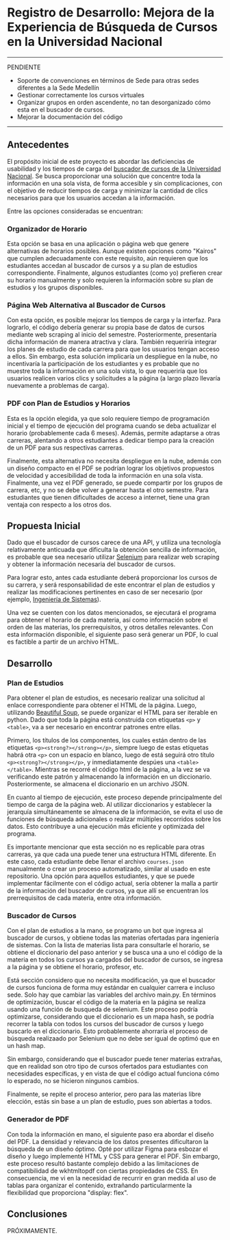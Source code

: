 # Registro de Desarrollo: Mejora de la Experiencia de Búsqueda de Cursos en la Universidad Nacional

----------------------------------------

PENDIENTE

- Soporte de convenciones en términos de Sede para otras sedes diferentes a la Sede Medellín
- Gestionar correctamente los cursos virtuales
- Organizar grupos en orden ascendente, no tan desorganizado cómo esta en el buscador de cursos.
- Mejorar la documentación del código

----------------------------------------

## Antecedentes

El propósito inicial de este proyecto es abordar las deficiencias de usabilidad y los tiempos de carga del [buscador de cursos de la Universidad Nacional](https://sia.unal.edu.co/Catalogo/facespublico/public/servicioPublico.jsf?taskflowId=task-flow-AC_CatalogoAsignaturas). Se busca proporcionar una solución que concentre toda la información en una sola vista, de forma accesible y sin complicaciones, con el objetivo de reducir tiempos de carga y minimizar la cantidad de clics necesarios para que los usuarios accedan a la información.

Entre las opciones consideradas se encuentran:

### Organizador de Horario

Esta opción se basa en una aplicación o página web que genere alternativas de horarios posibles. Aunque existen opciones como "Kairos" que cumplen adecuadamente con este requisito, aún requieren que los estudiantes accedan al buscador de cursos y a su plan de estudios correspondiente. Finalmente, algunos estudiantes (como yo) prefieren crear su horario manualmente y solo requieren la información sobre su plan de estudios y los grupos disponibles.

### Página Web Alternativa al Buscador de Cursos

Con esta opción, es posible mejorar los tiempos de carga y la interfaz. Para lograrlo, el código debería generar su propia base de datos de cursos mediante web scraping al inicio del semestre. Posteriormente, presentaría dicha información de manera atractiva y clara. También requeriría integrar los planes de estudio de cada carrera para que los usuarios tengan acceso a ellos. Sin embargo, esta solución implicaría un despliegue en la nube, no incentivaría la participación de los estudiantes y es probable que no muestre toda la información en una sola vista, lo que requeriría que los usuarios realicen varios clics y solicitudes a la página (a largo plazo llevaría nuevamente a problemas de carga).

### PDF con Plan de Estudios y Horarios

Esta es la opción elegida, ya que solo requiere tiempo de programación inicial y el tiempo de ejecución del programa cuando se deba actualizar el horario (probablemente cada 6 meses). Además, permite adaptarse a otras carreras, alentando a otros estudiantes a dedicar tiempo para la creación de un PDF para sus respectivas carreras.

Finalmente, esta alternativa no necesita despliegue en la nube, además con un diseño compacto en el PDF se podrían lograr los objetivos propuestos de velocidad y accesibilidad de toda la información en una sola vista. Finalmente, una vez el PDF generado, se puede compartir por los grupos de carrera, etc, y no se debe volver a generar hasta el otro semestre. Para estudiantes que tienen dificultades de acceso a internet, tiene una gran ventaja con respecto a los otros dos.

## Propuesta Inicial

Dado que el buscador de cursos carece de una API, y utiliza una tecnología relativamente anticuada que dificulta la obtención sencilla de información, es probable que sea necesario utilizar [Selenium](https://selenium-python.readthedocs.io/index.html) para realizar web scraping y obtener la información necesaria del buscador de cursos.

Para lograr esto, antes cada estudiante deberá proporcionar los cursos de su carrera, y será responsabilidad de este encontrar el plan de estudios y realizar las modificaciones pertinentes en caso de ser necesario (por ejemplo, [Ingeniería de Sistemas](http://www.legal.unal.edu.co/rlunal/home/doc.jsp?d_i=100952)).

Una vez se cuenten con los datos mencionados, se ejecutará el programa para obtener el horario de cada materia, así como información sobre el orden de las materias, los prerrequisitos, y otros detalles relevantes. Con esta información disponible, el siguiente paso será generar un PDF, lo cual es factible a partir de un archivo HTML.

## Desarrollo

### Plan de Estudios

Para obtener el plan de estudios, es necesario realizar una solicitud al enlace correspondiente para obtener el HTML de la página. Luego, utilizando [Beautiful Soup](https://www.crummy.com/software/BeautifulSoup/bs4/doc/), se puede organizar el HTML para ser iterable en python. Dado que toda la página está construida con etiquetas `<p>` y `<table>`, va a ser necesario en encontrar patrones entre ellas.

Primero, los títulos de los componentes, los cuales están dentro de las etiquetas `<p><strong?></strong></p>`, siempre luego de estas etíquetas habrá otra `<p>` con un espacio en blanco, luego de está seguirá otro título `<p><strong?></strong></p>`, y inmediatamente despúes una `<table></table>`. Mientras se recorré el código html de la página, a la vez se va verificando este patrón y almacenando la información en un diccionario. Posteriormente, se almacena el diccionario en un archivo JSON.

En cuanto al tiempo de ejecución, este proceso depende principalmente del tiempo de carga de la página web. Al utilizar diccionarios y establecer la jerarquía simultáneamente se almacena de la información, se evita el uso de funciones de búsqueda adicionales o realizar múltiples recorridos sobre los datos. Esto contribuye a una ejecución más eficiente y optimizada del programa.

Es importante mencionar que esta sección no es replicable para otras carreras, ya que cada una puede tener una estructura HTML diferente. En este caso, cada estudiante debe llenar el archivo `courses.json` manualmente o crear un proceso automatizado, similar al usado en este repositorio. Una opción para aquellos estudiantes, y que se puede implementar fácilmente con el código actual, sería obtener la malla a partir de la información del buscador de cursos, ya que allí se encuentran los prerrequisitos de cada materia, entre otra información.

### Buscador de Cursos

Con el plan de estudios a la mano, se programo un bot que ingresa al buscador de cursos, y obtiene todas las materias ofertadas para ingeniería de sistemas. Con la lista de materias lista para consultarle el horario, se obtiene el diccionario del paso anterior y se busca una a uno el código de la materia en todos los cursos ya cargados del buscador de cursos, se ingresa a la página y se obtiene el horario, profesor, etc.

Está sección considero que no necesita modificación, ya que el buscador de cursos funciona de forma muy estándar en cualquier carrera e incluso sede. Solo hay que cambiar las variables del archivo main.py. En términos de optimización, buscar el código de la materia en la página se realiza usando una función de busqueda de selenium. Este proceso podría optimizarse, considerando que el diccionario es un mapa hash, se podría recorrer la tabla con todos los cursos del buscador de cursos y luego buscarlo en el diccionario. Esto probablemente ahorraría el proceso de búsqueda realizaado por Selenium que no debe ser igual de optimó que en un hash map.

Sin embargo, considerando que el buscador puede tener materias extrañas, que en realidad son otro tipo de cursos ofertados para estudiantes con necesidades específicas, y en vista de que el código actual funciona cómo lo esperado, no se hicieron ningunos cambios.

Finalmente, se repite el proceso anterior, pero para las materias libre elección, estás sin base a un plan de estudio, pues son abiertas a todos.

### Generador de PDF

Con toda la información en mano, el siguiente paso era abordar el diseño del PDF. La densidad y relevancia de los datos presentes dificultaron la búsqueda de un diseño óptimo. Opté por utilizar Figma para esbozar el diseño y luego implementé HTML y CSS para generar el PDF. Sin embargo, este proceso resultó bastante complejo debido a las limitaciones de compatibilidad de wkhtmltopdf con ciertas propiedades de CSS. En consecuencia, me vi en la necesidad de recurrir en gran medida al uso de tablas para organizar el contenido, extrañando particularmente la flexibilidad que proporciona "display: flex".

## Conclusiones

PRÓXIMAMENTE.